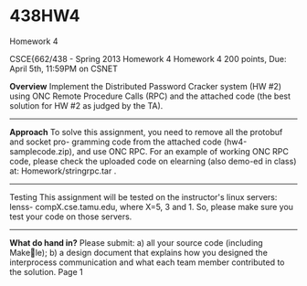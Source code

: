 438HW4
======

Homework 4

CSCE{662/438 - Spring 2013 Homework 4
Homework 4
200 points, Due: April 5th, 11:59PM on CSNET

<b>Overview</b>
Implement the Distributed Password Cracker system (HW #2) using ONC
Remote Procedure Calls (RPC) and the attached code (the best solution for
HW #2 as judged by the TA).

-----------------------------------------------------------------------------
<b>Approach</b>
To solve this assignment, you need to remove all the protobuf and socket pro-
gramming code from the attached code (hw4-samplecode.zip), and use ONC
RPC. For an example of working ONC RPC code, please check the uploaded
code on elearning (also demo-ed in class) at: Homework/stringrpc.tar .

-----------------------------------------------------------------------------
</b>Testing</b>
This assignment will be tested on the instructor's linux servers: lenss-
compX.cse.tamu.edu, where X=5, 3 and 1. So, please make sure you test
your code on those servers.

-----------------------------------------------------------------------------
<b>What do hand in?</b>
Please submit: a) all your source code (including Makele); b) a design
document that explains how you designed the interprocess communication
and what each team member contributed to the solution.
Page 1
